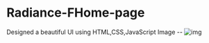 # Radiance-FHome-page
Designed a beautiful UI using HTML,CSS,JavaScript
Image --
![img](https://user-images.githubusercontent.com/60089398/156300340-3ebedb72-f1e0-4815-a387-8f0c69d07f66.JPG)
